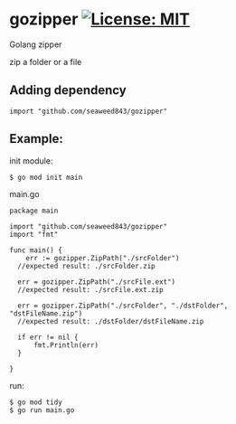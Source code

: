 # gozipper [![License: MIT](https://img.shields.io/badge/License-MIT-yellow.svg)](https://opensource.org/licenses/MIT)
Golang zipper

zip a folder or a file 

## Adding dependency
```
import "github.com/seaweed843/gozipper"
```

## Example:

init module:
```
$ go mod init main
```

main.go
```
package main

import "github.com/seaweed843/gozipper"
import "fmt"

func main() {
	err := gozipper.ZipPath("./srcFolder")
  //expected result: ./srcFolder.zip
  
  err = gozipper.ZipPath("./srcFile.ext")
  //expected result: ./srcFile.ext.zip
  
  err = gozipper.ZipPath("./srcFolder", "./dstFolder", "dstFileName.zip")
  //expected result: ./dstFolder/dstFileName.zip
  
  if err != nil {
	  fmt.Println(err)
  }

}
```

run:
```
$ go mod tidy
$ go run main.go
```
